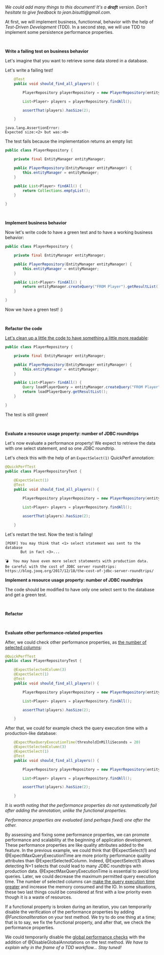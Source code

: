 _We could add many things to this document! It's a **draft** version. Don't hesitate to give feedback to jean.bisutti@gmail.com_.

At first, we will implement business, functionnal, behavior with the help of *Test-Driven Development* (TDD). In a second step, we will use TDD to implement some persistence performance properties.

<br>

**Write a failing test on business behavior**

Let's imagine that you want to retrieve some data stored in a database.

Let's write a failing test!

```java
    @Test
    public void should_find_all_players() {

        PlayerRepository playerRepository = new PlayerRepository(entityManager);

        List<Player> players = playerRepository.findAll();

        assertThat(players).hasSize(2);

    }
```

```
java.lang.AssertionError: 
Expected size:<2> but was:<0>
```

The test fails because the implementation returns an empty list:
```java
public class PlayerRepository {

    private final EntityManager entityManager;

    public PlayerRepository(EntityManager entityManager) {
        this.entityManager = entityManager;
    }

    public List<Player> findAll() {
        return Collections.emptyList();
    }

}
```

<br>

**Implement business behavior**

Now let's write code to have a green test and to have a working business behavior:

```java
public class PlayerRepository {

    private final EntityManager entityManager;

    public PlayerRepository(EntityManager entityManager) {
        this.entityManager = entityManager;
    }

    public List<Player> findAll() {
        return entityManager.createQuery("FROM Player").getResultList();
    }

}
```

Now we have a green test! :)

<br>

**Refactor the code**

[Let's clean up a little the code to have something a little more readable](https://blog.cleancoder.com/uncle-bob/2014/12/17/TheCyclesOfTDD.html):

```java
public class PlayerRepository {

    private final EntityManager entityManager;

    public PlayerRepository(EntityManager entityManager) {
        this.entityManager = entityManager;
    }

    public List<Player> findAll() {
        Query loadPlayerQuery = entityManager.createQuery("FROM Player");
        return loadPlayerQuery.getResultList();
    }

}
```

The test is still green!

<br>

**Evaluate a resource usage property: number of JDBC roundtrips**

Let's now evaluate a performance property!
We expect to retrieve the data with one select statement, and so one JDBC roundtrip.

Let's check this with the help of an `ExpectSelect(1)` QuickPerf annotation:

```java
@QuickPerfTest
public class PlayerRepositoryTest {
    
    @ExpectSelect(1)
    @Test
    public void should_find_all_players() {

        PlayerRepository playerRepository = new PlayerRepository(entityManager);

        List<Player> players = playerRepository.findAll();

        assertThat(players).hasSize(2);

    }
```

Let's restart the test. Now the test is failing!
```
[PERF] You may think that <1> select statement was sent to the database
       But in fact <3>...

💣  You may have even more select statements with production data.
Be careful with the cost of JDBC server roundtrips: https://blog.jooq.org/2017/12/18/the-cost-of-jdbc-server-roundtrips/
```

**Implement a resource usage property: number of JDBC roundtrips**

The code should be modified to have only one select sent to the database and get a green test.

<br>

**Refactor**

<br>

**Evaluate other performance-related properties**

After, we could check other performance properties, as [the number of selected columns](https://github.com/quick-perf/doc/wiki/Why-limit-the-number-of-selected-columns): 

```java
@QuickPerfTest
public class PlayerRepositoryTest {

    @ExpectSelectedColumn(3)
    @ExpectSelect(1)
    @Test
    public void should_find_all_players() {

        PlayerRepository playerRepository = new PlayerRepository(entityManager);

        List<Player> players = playerRepository.findAll();

        assertThat(players).hasSize(2);

    }
```


After that, we could for example check the query execution time with a production-like database:

``` java
    @ExpectMaxQueryExecutionTime(thresholdInMilliSeconds = 20)
    @ExpectSelectedColumn(3)
    @ExpectSelect(1)
    @Test
    public void should_find_all_players() {

        PlayerRepository playerRepository = new PlayerRepository(entityManager);

        List<Player> players = playerRepository.findAll();

        assertThat(players).hasSize(2);

    }
 ```

_It is worth noting that the performance properties do not systematically fail after adding the annotation, unlike the functional properties._



_Performance properties are evaluated (and perhaps fixed) one after the other._

By assessing and fixing some performance properties, we can promote performance and scalability at the beginning of application development. These performance properties are like quality attributes added to the feature. In the previous example, we could think that @ExpectSelect(1) and @ExpectMaxQueryExecutionTime are more priority performance quality attributes than @ExpectSelectedColumn. Indeed, @ExpectSelect(1) allows detecting N+1 selects that could lead to many JDBC roundtrips with production data. @ExpectMaxQueryExecutionTime is essential to avoid long queries. Later, we could decrease the maximum permitted query execution time. The number of selected columns can [make the query execution time greater](https://use-the-index-luke.com/sql/clustering/index-only-scan-covering-index) and increase the memory consumed and the IO. In some situations, these two last things could be considered at first with a low priority even though it is a waste of resources.  
    
If a functional property is broken during an iteration, you can temporarily disable the verification of the performance properties by adding _@FunctionalIteration_ on your test method. We try to do one thing at a time; that is to say, we fix the functional property, and after that, we check the performance properties.

We could temporarily disable the [global performance checks](https://github.com/quick-perf/doc/wiki/SQL-annotations#configure-global-annotations) with the addition of @DisableGlobalAnnotations on the test method. _We have to explain why in the frame of a TDD workflow... Stay tuned!_
